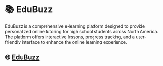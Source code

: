 # 📚 EduBuzz


EduBuzz is a comprehensive e-learning platform designed to provide personalized online tutoring for high school students across North America. The platform offers interactive lessons, progress tracking, and a user-friendly interface to enhance the online learning experience.


## 🌐  [EduBuzz](https://edubuzz-learning.web.app/)
